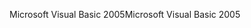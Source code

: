 <span data-ttu-id="596d0-101">Microsoft Visual Basic 2005</span><span class="sxs-lookup"><span data-stu-id="596d0-101">Microsoft Visual Basic 2005</span></span>